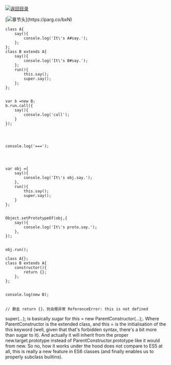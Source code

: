 [![返回目录](https://parg.co/USw)](https://parg.co/bxN) 
 
 
 
[![章节头]("https://parg.co/UG3")](﻿https://parg.co/bxN) 
  




```
class A{
    say(){
        console.log('It\'s A#say.');
    };
};
class B extends A{
    say(){
        console.log('It\'s B#say.');
    };
    run(){
        this.say();
        super.say();
    };
};


var b =new B;
b.run.call({
    say(){
        console.log('call');
    }
});




console.log('===');




var obj ={
    say(){
        console.log('It\'s obj.say.');
    },
    run(){
        this.say();
        super.say();
    }
};


Object.setPrototypeOf(obj,{
    say(){
        console.log('It\'s proto.say.');
    },
});


obj.run();
```
```
class A{};
class B extends A{
    constructor(){
        return {};
    };
};


console.log(new B);


// 删去 return {}，则会报异常 ReferenceError: this is not defined
```
super(…); is basically sugar for this = new ParentConstructor(…);. Where ParentConstructor is the extended class, and this = is the initialisation of the this keyword (well, given that that's forbidden syntax, there's a bit more than sugar to it). And actually it will inherit from the proper new.target.prototype instead of ParentConstructor.prototype like it would from new. So no, how it works under the hood does not compare to ES5 at all, this is really a new feature in ES6 classes (and finally enables us to properly subclass builtins).
